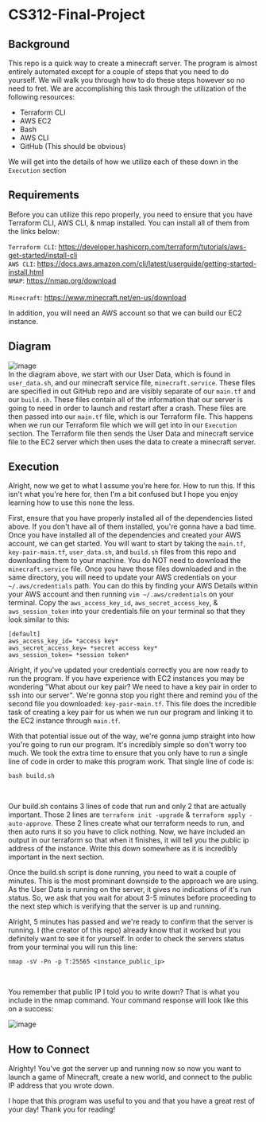 # CS312-Final-Project

## Background
This repo is a quick way to create a minecraft server. The program is almost entirely automated except for a couple of steps that you need to do yourself. We will walk you through how to do these steps however so no need to fret. We are accomplishing this task through the utilization of the following resources:

* Terraform CLI
* AWS EC2
* Bash
* AWS CLI
* GitHub (This should be obvious)

We will get into the details of how we utilize each of these down in the `Execution` section

## Requirements
Before you can utilize this repo properly, you need to ensure that you have Terraform CLI, AWS CLI, & nmap installed. You can install all of them from the links below: <br>

`Terraform CLI`: https://developer.hashicorp.com/terraform/tutorials/aws-get-started/install-cli <br>
`AWS CLI`: https://docs.aws.amazon.com/cli/latest/userguide/getting-started-install.html <br>
`NMAP`: https://nmap.org/download <br>
<br>
`Minecraft`: https://www.minecraft.net/en-us/download <br>

In addition, you will need an AWS account so that we can build our EC2 instance. <br>

## Diagram

![image](https://github.com/mcconnco/CS312-Final-Project/assets/46498418/31d62f32-eb02-4763-ba4f-d63b91a2a7ba)
<br>
In the diagram above, we start with our User Data, which is found in `user_data.sh`, and our minecraft service file, `minecraft.service`. These files are specified in out GitHub repo and are visibly separate of our `main.tf` and our `build.sh`. These files contain all of the information that our server is going to need in order to launch and restart after a crash. These files are then passed into our `main.tf` file, which is our Terraform file. This happens when we run our Terraform file which we will get into in our `Execution` section. The Terraform file then sends the User Data and minecraft service file to the EC2 server which then uses the data to create a minecraft server. 

## Execution
Alright, now we get to what I assume you're here for. How to run this. If this isn't what you're here for, then I'm a bit confused but I hope you enjoy learning how to use this none the less. <br>

First, ensure that you have properly installed all of the dependencies listed above. If you don't have all of them installed, you're gonna have a bad time. Once you have installed all of the dependencies and created your AWS account, we can get started. You will want to start by taking the `main.tf`, `key-pair-main.tf`, `user_data.sh`, and `build.sh` files from this repo and downloading them to your machine. You do NOT need to download the `minecraft.service` file. Once you have those files downloaded and in the same directory, you will need to update your AWS credentials on your `~/.aws/credentials` path. You can do this by finding your AWS Details within your AWS account and then running ```vim ~/.aws/credentials``` on your terminal. Copy the `aws_access_key_id`, `aws_secret_access_key`, & `aws_session_token` into your credentials file on your terminal so that they look similar to this: <br>
```
[default]
aws_access_key_id= *access key*
aws_secret_access_key= *secret access key*
aws_session_token= *session token*
```
Alright, if you've updated your credentials correctly you are now ready to run the program. If you have experience with EC2 instances you may be wondering "What about our key pair? We need to have a key pair in order to ssh into our server". We're gonna stop you right there and remind you of the second file you downloaded: `key-pair-main.tf`. This file does the incredible task of creating a key pair for us when we run our program and linking it to the EC2 instance through `main.tf`. <br>

With that potential issue out of the way, we're gonna jump straight into how you're going to run our program. It's incredibly simple so don't worry too much. We took the extra time to ensure that you only have to run a single line of code in order to make this program work. That single line of code is: <br>

```
bash build.sh
```
<br>

Our build.sh contains 3 lines of code that run and only 2 that are actually important. Those 2 lines are ``terraform init -upgrade`` & ``terraform apply -auto-approve``. These 2 lines create what our terraform needs to run, and then auto runs it so you have to click nothing. Now, we have included an output in our terraform so that when it finishes, it will tell you the public ip address of the instance. Write this down somewhere as it is incredibly important in the next section. <br>

Once the build.sh script is done running, you need to wait a couple of minutes. This is the most prominant downside to the approach we are using. As the User Data is running on the server, it gives no indications of it's run status. So, we ask that you wait for about 3-5 minutes before proceeding to the next step which is verifying that the server is up and running. <br>

Alright, 5 minutes has passed and we're ready to confirm that the server is running. I (the creator of this repo) already know that it worked but you definitely want to see it for yourself. In order to check the servers status from your terminal you will run this line: <br>

```
nmap -sV -Pn -p T:25565 <instance_public_ip>

```
<br>

You remember that public IP I told you to write down? That is what you include in the nmap command. Your command response will look like this on a success:

![image](https://github.com/mcconnco/CS312-Final-Project/assets/46498418/c30162c6-9899-417c-a263-c5f6c703cf8a)

## How to Connect
Alrighty! You've got the server up and running now so now you want to launch a game of Minecraft, create a new world, and connect to the public IP address that you wrote down.

I hope that this program was useful to you and that you have a great rest of your day!
Thank you for reading!
